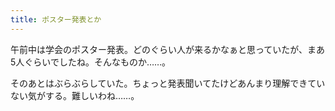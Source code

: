 ```yaml
---
title: ポスター発表とか
---
```


午前中は学会のポスター発表。どのぐらい人が来るかなぁと思っていたが、まあ5人ぐらいでしたね。そんなものか……。

そのあとはぶらぶらしていた。ちょっと発表聞いてたけどあんまり理解できていない気がする。難しいわね……。
